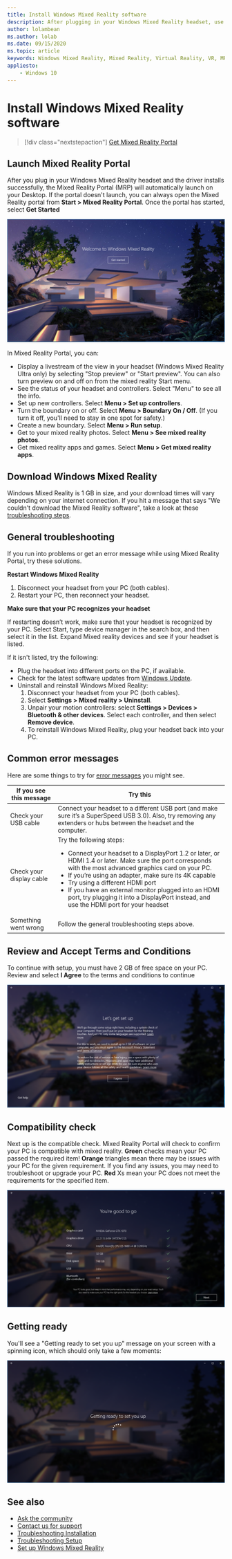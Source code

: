 ```yaml
---
title: Install Windows Mixed Reality software
description: After plugging in your Windows Mixed Reality headset, use the Mixed Reality Portal app to get started and download Windows Mixed Reality features.
author: lolambean
ms.author: lolab
ms.date: 09/15/2020
ms.topic: article
keywords: Windows Mixed Reality, Mixed Reality, Virtual Reality, VR, MR, get started, setup, Mixed Reality Portal
appliesto:
    - Windows 10
---
```


# Install Windows Mixed Reality software

> [!div class="nextstepaction"]
> [Get Mixed Reality Portal](https://www.microsoft.com/p/mixed-reality-portal/9ng1h8b3zc7m?activetab=pivot:overviewtab)

## Launch Mixed Reality Portal

After you plug in your Windows Mixed Reality headset and the driver installs successfully, the Mixed Reality Portal (MRP) will automatically launch on your Desktop. If the portal doesn't launch, you can always open the Mixed Reality portal from **Start > Mixed Reality Portal**. Once the portal has started, select **Get Started**

![Welcome to Mixed Reality](images/1050px-mixedrealityportal.png)

In Mixed Reality Portal, you can:

* Display a livestream of the view in your headset (Windows Mixed Reality Ultra only) by selecting "Stop preview" or "Start preview". You can also turn preview on and off on from the mixed reality Start menu.
* See the status of your headset and controllers. Select "Menu" to see all the info.
* Set up new controllers. Select **Menu > Set up controllers**.
* Turn the boundary on or off. Select **Menu > Boundary On / Off**. (If you turn it off, you'll need to stay in one spot for safety.)
* Create a new boundary. Select **Menu > Run setup**.
* Get to your mixed reality photos. Select **Menu > See mixed reality photos**.
* Get mixed reality apps and games. Select **Menu > Get mixed reality apps**.

## Download Windows Mixed Reality

Windows Mixed Reality is 1 GB in size, and your download times will vary depending on your internet connection. If you hit a message that says "We couldn't download the Mixed Reality software", take a look at these [troubleshooting steps](installation_errors.md#we-couldnt-download-the-mixed-reality-software-or-hang-tight-while-we-do-some-downloading).

## General troubleshooting

If you run into problems or get an error message while using Mixed Reality Portal, try these solutions.

**Restart Windows Mixed Reality**

1. Disconnect your headset from your PC (both cables).
2. Restart your PC, then reconnect your headset.

**Make sure that your PC recognizes your headset**

If restarting doesn’t work, make sure that your headset is recognized by your PC. Select Start, type device manager in the search box, and then select it in the list. Expand Mixed reality devices and see if your headset is listed.

If it isn't listed, try the following:

* Plug the headset into different ports on the PC, if available.
* Check for the latest software updates from [Windows Update](https://support.microsoft.com/help/12373).
* Uninstall and reinstall Windows Mixed Reality:
    1. Disconnect your headset from your PC (both cables).
    2. Select **Settings > Mixed reality > Uninstall**.
    3. Unpair your motion controllers: select **Settings > Devices > Bluetooth & other devices**. Select each controller, and then select **Remove device**.
    4. To reinstall Windows Mixed Reality, plug your headset back into your PC.

## Common error messages

Here are some things to try for [error messages](error-codes.md) you might see.

| If you see this message | Try this |
| --- | --- |
| Check your USB cable | Connect your headset to a different USB port (and make sure it’s a SuperSpeed USB 3.0). Also, try removing any extenders or hubs between the headset and the computer. |
| Check your display cable | Try the following steps: <ul><li>Connect your headset to a DisplayPort 1.2 or later, or HDMI 1.4 or later. Make sure the port corresponds with the most advanced graphics card on your PC.</li><li>If you’re using an adapter, make sure its 4K capable</li><li>Try using a different HDMI port</li><li>If you have an external monitor plugged into an HDMI port, try plugging it into a DisplayPort instead, and use the HDMI port for your headset</li></ul> |
| Something went wrong | Follow the general troubleshooting steps above. |

## Review and Accept Terms and Conditions

To continue with setup, you must have 2 GB of free space on your PC. Review and select **I Agree** to the terms and conditions to continue

![Accept Terms and Conditions](images/1050px-mixedrealityportalpage2.png)

## Compatibility check

Next up is the compatible check. Mixed Reality Portal will check to confirm your PC is compatible with mixed reality. **Green** checks mean your PC passed the required item! **Orange** triangles mean there may be issues with your PC for the given requirement. If you find any issues, you may need to troubleshoot or upgrade your PC. **Red** Xs mean your PC does not meet the requirements for the specified item.

![Compat check](images/1050px-compatcheck.png)

## Getting ready

You'll see a "Getting ready to set you up" message on your screen with a spinning icon, which should only take a few moments:

![Getting ready to set you up](images/1050px-gettingsetup.png)

## See also

* [Ask the community](https://answers.microsoft.com)
* [Contact us for support](https://support.microsoft.com/contactus/)
* [Troubleshooting Installation](installation_errors.md)
* [Troubleshooting Setup](wmr-setup-faq.yml)
* [Set up Windows Mixed Reality](set-up-windows-mixed-reality.md)
